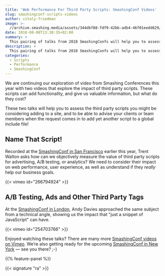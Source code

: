 ```yaml
---
title: 'Web Performance For Third Party Scripts: SmashingConf Videos'
slug: smashingconf-scripts-videos
author: vitaly-friedman
image: >-
  //archive.smashing.media/assets/344dbf88-fdf9-42bb-adb4-46f01eedd629/334c4fa3-2501-4a24-aaab-34b94db50a05/web-performance-third-party-scripts-trent-walton-andy-davies-xjdu47.png
date: 2018-08-08T13:30:35+02:00
summary: >
  This pairing of talks from 2018 SmashingConfs will help you to assess the third party scripts you might be considering adding to a site. Taking into account business goals, user experience and performance you can make good decisions about what to include and how to do it.
description: >
  This pairing of talks from 2018 SmashingConfs will help you to assess the third party scripts you might be considering adding to a site. Taking into account business goals, user experience and performance you can make good decisions about what to include and how to do it.
categories:
  - Scripts
  - Performance
  - SmashingConf
---
```

We are continuing our exploration of video from Smashing Conferences this year with two videos that explore the impact of third party scripts. These scripts can add functionality, and give us valuable information, but what do they cost?

These two talks will help you to assess the third party scripts you might be considering adding to a site, and to be able to advise your clients or team members when the request comes in to add yet another script to a global include file!

## Name That Script!

Recorded at the <a href="https://smashingconf.com/sf-2018/">SmashingConf in San Francisco</a> earlier this year, Trent Walton asks how can we objectively measure the value of third party scripts for advertising, A/B testing, or analytics? We need to consider their impact on web performance, user experience, as well as understand if they _really_ help our business goals.

{{< vimeo id="266794924" >}}

## A/B Testing, Ads and Other Third Party Tags

At the <a href="https://smashingconf.com/london-2018/">SmashingConf in London</a>, Andy Davies approached the same subject from a technical angle, showing us the impact that "just a snippet of JavaScript" can have.

{{< vimeo id="254703766" >}}

Enjoyed watching these talks? There are many more [SmashingConf videos on Vimeo](https://vimeo.com/search?q=smashingconf). We’re also getting ready for the upcoming <a href="https://smashingconf.com/ny-2018/">SmashingConf in New York</a> &mdash; see you there? ;-)

{{% feature-panel %}}

{{< signature "ra" >}}